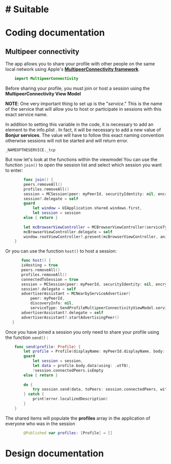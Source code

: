 # # Suitable

# Coding documentation

## Multipeer connectivity

The app allows you to share your profile with other people on the same local network using Apple's **[MultipeerConnectivity framework](https://developer.apple.com/documentation/multipeerconnectivity)**. 
```swift
    import MultipeerConnectivity
```

Before sharing your profile, you must join or host a session using the **MultipeerConnectivity View Model**  

**NOTE**: One very important thing to set up is the "*service*."      This is the name of the service that will allow you to host or participate in sessions with this exact service name. 

In addition to setting this variable in the code, it is necessary to add an element to the info.plist .
In fact, it will be necessary to add a new value of **Bonjur services**. 
The value will have to follow this exact naming convention otherwise sessions will not be started and will return error.

    _NAMEOFTHESERVICE._tcp

But now let's look at the functions within the viewmodel
You can use the function `join()` to open the session list and select which session you want to enter:
```swift
        func join() {
        peers.removeAll()
        profiles.removeAll()
        session = MCSession(peer: myPeerId, securityIdentity: nil, encryptionPreference: .required)
        session?.delegate = self
        guard
            let window = UIApplication.shared.windows.first,
            let session = session
        else { return }
        
        let mcBrowserViewController = MCBrowserViewController(serviceType: SendProfileMultipeerConnectivityViewModel.service, session: session)
        mcBrowserViewController.delegate = self
        window.rootViewController?.present(mcBrowserViewController, animated: true)
    }
 ```
Or you can use the function `host()` to host a session:
 ```swift
        func host() {
        isHosting = true
        peers.removeAll()
        profiles.removeAll()
        connectedToSession = true
        session = MCSession(peer: myPeerId, securityIdentity: nil, encryptionPreference: .required)
        session?.delegate = self
        advertiserAssistant = MCNearbyServiceAdvertiser(
            peer: myPeerId,
            discoveryInfo: nil,
            serviceType: SendProfileMultipeerConnectivityViewModel.service)
        advertiserAssistant?.delegate = self
        advertiserAssistant?.startAdvertisingPeer()
    }
```

Once you have joined a session you only need to share your profile using the function `send()` :
```swift
    func send(profile: Profile) {
        let profile = Profile(displayName: myPeerId.displayName, body: profile.body)
        guard
            let session = session,
            let data = profile.body.data(using: .utf8),
            !session.connectedPeers.isEmpty
        else { return }
        
        do {
            try session.send(data, toPeers: session.connectedPeers, with: .reliable)
        } catch {
            print(error.localizedDescription)
        }
    }
```


The shared items will populate the **profiles** array in the application of everyone who was in the session
```swift
        @Published var profiles: [Profile] = []
```



# Design documentation


